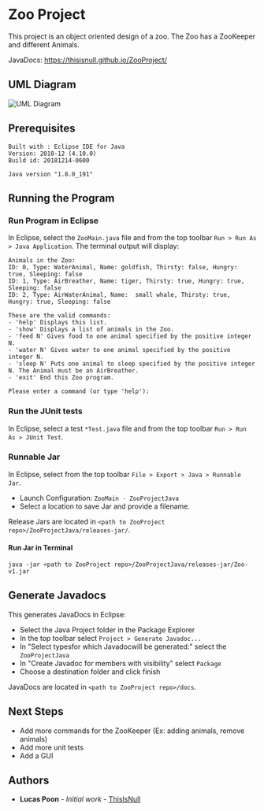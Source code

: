 # Zoo Project

This project is an object oriented design of a zoo. The Zoo has a ZooKeeper and different Animals.

JavaDocs: https://thisisnull.github.io/ZooProject/

## UML Diagram

![UML Diagram](https://github.com/ThisIsNull/ZooProject/tree/master/Images/UML_zoo_java.png)

## Prerequisites

```
Built with : Eclipse IDE for Java 
Version: 2018-12 (4.10.0)
Build id: 20181214-0600
```

```
Java version "1.8.0_191"
```

## Running the Program

### Run Program in Eclipse

In Eclipse, select the `ZooMain.java` file and from  the top toolbar `Run > Run As > Java Application`.
The  terminal output will display:

```
Animals in the Zoo:
ID: 0, Type: WaterAnimal, Name: goldfish, Thirsty: false, Hungry: true, Sleeping: false
ID: 1, Type: AirBreather, Name: tiger, Thirsty: true, Hungry: true, Sleeping: false
ID: 2, Type: AirWaterAnimal, Name:  small whale, Thirsty: true, Hungry: true, Sleeping: false

These are the valid commands:
- 'help' Displays this list.
- 'show' Displays a list of animals in the Zoo.
- 'feed N' Gives food to one animal specified by the positive integer N.
- 'water N' Gives water to one animal specified by the positive integer N.
- 'sleep N' Puts one animal to sleep specified by the positive integer N. The Animal must be an AirBreather.
- 'exit' End this Zoo program.

Please enter a command (or type 'help'):
```

### Run the JUnit tests

In Eclipse, select a test `*Test.java` file and from  the top toolbar `Run > Run As > JUnit Test`.

### Runnable Jar

In Eclipse, select from the top toolbar `File > Export > Java > Runnable Jar`.
* Launch Configuration: `ZooMain - ZooProjectJava`
* Select a location to save Jar and provide a filename.

Release Jars are located in `<path to ZooProject repo>/ZooProjectJava/releases-jar/`.

#### Run Jar in Terminal

`java -jar <path to ZooProject repo>/ZooProjectJava/releases-jar/Zoo-v1.jar`

## Generate Javadocs

This generates JavaDocs in Eclipse:
* Select the Java Project folder in the Package Explorer
* In the top toolbar select `Project > Generate Javadoc...`
* In "Select typesfor which Javadocwill be generated:" select the `ZooProjectJava` 
* In "Create Javadoc for members with visibility" select `Package`
* Choose a destination folder and click finish

JavaDocs are located in `<path to ZooProject repo>/docs`.

## Next Steps

* Add more commands for the ZooKeeper (Ex: adding animals, remove animals)
* Add more unit tests
* Add a GUI

## Authors

* **Lucas Poon** - *Initial work* - [ThisIsNull](https://github.com/ThisIsNull)

